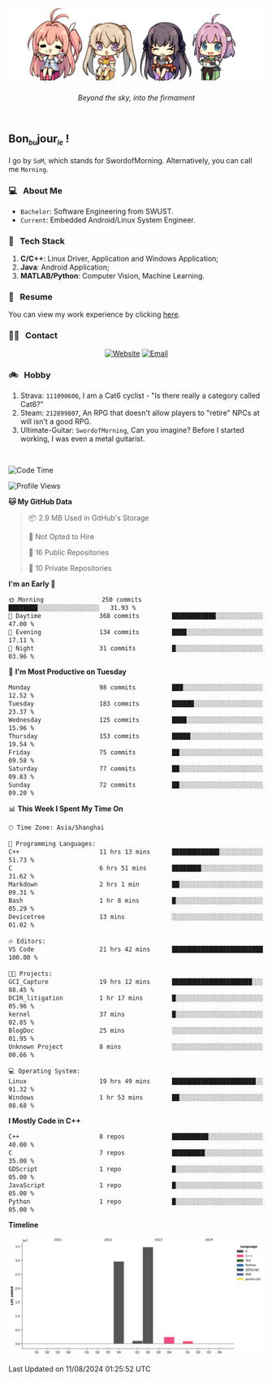 <img src="./pic/Aokana.png">
<p align="center"><em>Beyond the sky, into the firmament</em></p>

<br/>

## Bon<sub><em><font size=2>bu</font></em></sub>jour<sub><em><font size=2>le</font></em></sub> !

I go by `SoM`, which stands for SwordofMorning. Alternatively, you can call me `Morning`.

### 💻 &nbsp; About Me

- `Bachelor`: Software Engineering from SWUST.
- `Current`: Embedded Android/Linux System Engineer.

### 🔧 &nbsp; Tech Stack

1. **C/C++**: Linux Driver, Application and Windows Application;
2. **Java**: Android Application;
3. **MATLAB/Python**: Computer Vision, Machine Learning.

### 📝 &nbsp; Resume

You can view my work experience by clicking <a href="https://swordofmorning.com/index.php/contact/">here</a>.

### 🤝🏻 &nbsp; Contact

<p align="center">
<a href="https://swordofmorning.com/"><img alt="Website" src="https://img.shields.io/badge/Website-swordofmorning.com-blue?style=flat-square&logo=google-chrome"></a>
<a href="mailto:master@xiaojintao.email
"><img alt="Email" src="https://img.shields.io/badge/Email-master@xiaojintao.email-blue?style=flat-square&logo=gmail"></a>
</p>

### 🚲 &nbsp; Hobby

1. Strava: `111090606`, I am a Cat6 cyclist - "Is there really a category called Cat6?"
2. Steam: `212899807`, An RPG that doesn't allow players to "retire" NPCs at will isn't a good RPG.
3. Ultimate-Guitar: `SwordofMorning`, Can you imagine? Before I started working, I was even a metal guitarist.

<br/>

<!--START_SECTION:waka-->
![Code Time](http://img.shields.io/badge/Code%20Time-21%20hrs%2043%20mins-blue)

![Profile Views](http://img.shields.io/badge/Profile%20Views-0-blue)

**🐱 My GitHub Data** 

> 📦 2.9 MB Used in GitHub's Storage 
 > 
> 🚫 Not Opted to Hire
 > 
> 📜 16 Public Repositories 
 > 
> 🔑 10 Private Repositories 
 > 
**I'm an Early 🐤** 

```text
🌞 Morning                250 commits         ████████░░░░░░░░░░░░░░░░░   31.93 % 
🌆 Daytime                368 commits         ████████████░░░░░░░░░░░░░   47.00 % 
🌃 Evening                134 commits         ████░░░░░░░░░░░░░░░░░░░░░   17.11 % 
🌙 Night                  31 commits          █░░░░░░░░░░░░░░░░░░░░░░░░   03.96 % 
```
📅 **I'm Most Productive on Tuesday** 

```text
Monday                   98 commits          ███░░░░░░░░░░░░░░░░░░░░░░   12.52 % 
Tuesday                  183 commits         ██████░░░░░░░░░░░░░░░░░░░   23.37 % 
Wednesday                125 commits         ████░░░░░░░░░░░░░░░░░░░░░   15.96 % 
Thursday                 153 commits         █████░░░░░░░░░░░░░░░░░░░░   19.54 % 
Friday                   75 commits          ██░░░░░░░░░░░░░░░░░░░░░░░   09.58 % 
Saturday                 77 commits          ██░░░░░░░░░░░░░░░░░░░░░░░   09.83 % 
Sunday                   72 commits          ██░░░░░░░░░░░░░░░░░░░░░░░   09.20 % 
```


📊 **This Week I Spent My Time On** 

```text
🕑︎ Time Zone: Asia/Shanghai

💬 Programming Languages: 
C++                      11 hrs 13 mins      █████████████░░░░░░░░░░░░   51.73 % 
C                        6 hrs 51 mins       ████████░░░░░░░░░░░░░░░░░   31.62 % 
Markdown                 2 hrs 1 min         ██░░░░░░░░░░░░░░░░░░░░░░░   09.31 % 
Bash                     1 hr 8 mins         █░░░░░░░░░░░░░░░░░░░░░░░░   05.29 % 
Devicetree               13 mins             ░░░░░░░░░░░░░░░░░░░░░░░░░   01.02 % 

🔥 Editors: 
VS Code                  21 hrs 42 mins      █████████████████████████   100.00 % 

🐱‍💻 Projects: 
GCI_Capture              19 hrs 12 mins      ██████████████████████░░░   88.45 % 
DCIR_litigation          1 hr 17 mins        █░░░░░░░░░░░░░░░░░░░░░░░░   05.96 % 
kernel                   37 mins             █░░░░░░░░░░░░░░░░░░░░░░░░   02.85 % 
BlogDoc                  25 mins             ░░░░░░░░░░░░░░░░░░░░░░░░░   01.95 % 
Unknown Project          8 mins              ░░░░░░░░░░░░░░░░░░░░░░░░░   00.66 % 

💻 Operating System: 
Linux                    19 hrs 49 mins      ███████████████████████░░   91.32 % 
Windows                  1 hr 53 mins        ██░░░░░░░░░░░░░░░░░░░░░░░   08.68 % 
```

**I Mostly Code in C++** 

```text
C++                      8 repos             ██████████░░░░░░░░░░░░░░░   40.00 % 
C                        7 repos             █████████░░░░░░░░░░░░░░░░   35.00 % 
GDScript                 1 repo              █░░░░░░░░░░░░░░░░░░░░░░░░   05.00 % 
JavaScript               1 repo              █░░░░░░░░░░░░░░░░░░░░░░░░   05.00 % 
Python                   1 repo              █░░░░░░░░░░░░░░░░░░░░░░░░   05.00 % 
```



**Timeline**

![Lines of Code chart](https://raw.githubusercontent.com/SwordofMorning/SwordofMorning/main/assets/bar_graph.png)


 Last Updated on 11/08/2024 01:25:52 UTC
<!--END_SECTION:waka-->
